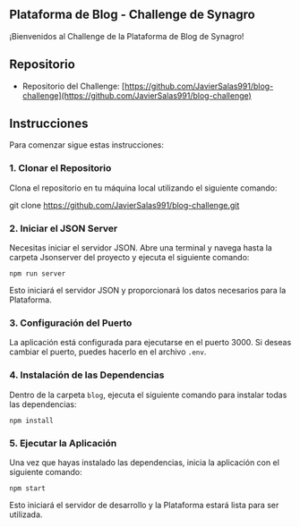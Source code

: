 ## Plataforma de Blog - Challenge de Synagro

¡Bienvenidos al Challenge de la Plataforma de Blog de Synagro!

## Repositorio

- Repositorio del Challenge: [https://github.com/JavierSalas991/blog-challenge](https://github.com/JavierSalas991/blog-challenge)

## Instrucciones

Para comenzar sigue estas instrucciones:

### 1. Clonar el Repositorio

Clona el repositorio en tu máquina local utilizando el siguiente comando:

git clone https://github.com/JavierSalas991/blog-challenge.git

### 2. Iniciar el JSON Server

Necesitas iniciar el servidor JSON. Abre una terminal y navega hasta la carpeta Jsonserver del proyecto y ejecuta el siguiente comando:

`npm run server`

Esto iniciará el servidor JSON y proporcionará los datos necesarios para la Plataforma.

### 3. Configuración del Puerto

La aplicación está configurada para ejecutarse en el puerto 3000. Si deseas cambiar el puerto, puedes hacerlo en el archivo `.env`.

### 4. Instalación de las Dependencias

Dentro de la carpeta `blog`, ejecuta el siguiente comando para instalar todas las dependencias:

`npm install`

### 5. Ejecutar la Aplicación

Una vez que hayas instalado las dependencias, inicia la aplicación con el siguiente comando:

`npm start`

Esto iniciará el servidor de desarrollo y la Plataforma estará lista para ser utilizada.